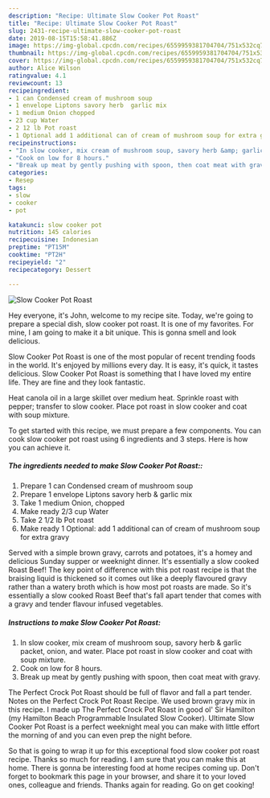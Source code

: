 ```yaml
---
description: "Recipe: Ultimate Slow Cooker Pot Roast"
title: "Recipe: Ultimate Slow Cooker Pot Roast"
slug: 2431-recipe-ultimate-slow-cooker-pot-roast
date: 2019-08-15T15:58:41.886Z
image: https://img-global.cpcdn.com/recipes/6559959381704704/751x532cq70/slow-cooker-pot-roast-recipe-main-photo.jpg
thumbnail: https://img-global.cpcdn.com/recipes/6559959381704704/751x532cq70/slow-cooker-pot-roast-recipe-main-photo.jpg
cover: https://img-global.cpcdn.com/recipes/6559959381704704/751x532cq70/slow-cooker-pot-roast-recipe-main-photo.jpg
author: Alice Wilson
ratingvalue: 4.1
reviewcount: 13
recipeingredient:
- 1 can Condensed cream of mushroom soup
- 1 envelope Liptons savory herb  garlic mix
- 1 medium Onion chopped
- 23 cup Water
- 2 12 lb Pot roast
- 1 Optional add 1 additional can of cream of mushroom soup for extra gravy
recipeinstructions:
- "In slow cooker, mix cream of mushroom soup, savory herb &amp; garlic packet, onion, and water. Place pot roast in slow cooker and coat with soup mixture."
- "Cook on low for 8 hours."
- "Break up meat by gently pushing with spoon, then coat meat with gravy."
categories:
- Resep
tags:
- slow
- cooker
- pot

katakunci: slow cooker pot
nutrition: 145 calories
recipecuisine: Indonesian
preptime: "PT15M"
cooktime: "PT2H"
recipeyield: "2"
recipecategory: Dessert

---
```



![Slow Cooker Pot Roast](https://img-global.cpcdn.com/recipes/6559959381704704/751x532cq70/slow-cooker-pot-roast-recipe-main-photo.jpg)

Hey everyone, it's John, welcome to my recipe site. Today, we're going to prepare a special dish, slow cooker pot roast. It is one of my favorites. For mine, I am going to make it a bit unique. This is gonna smell and look delicious.

Slow Cooker Pot Roast is one of the most popular of recent trending foods in the world. It's enjoyed by millions every day. It is easy, it's quick, it tastes delicious. Slow Cooker Pot Roast is something that I have loved my entire life. They are fine and they look fantastic.

Heat canola oil in a large skillet over medium heat. Sprinkle roast with pepper; transfer to slow cooker. Place pot roast in slow cooker and coat with soup mixture.


To get started with this recipe, we must prepare a few components. You can cook slow cooker pot roast using 6 ingredients and 3 steps. Here is how you can achieve it.

##### The ingredients needed to make Slow Cooker Pot Roast::

1. Prepare 1 can Condensed cream of mushroom soup
1. Prepare 1 envelope Liptons savory herb &amp; garlic mix
1. Take 1 medium Onion, chopped
1. Make ready 2/3 cup Water
1. Take 2 1/2 lb Pot roast
1. Make ready 1 Optional: add 1 additional can of cream of mushroom soup for extra gravy


Served with a simple brown gravy, carrots and potatoes, it&#39;s a homey and delicious Sunday supper or weeknight dinner. It&#39;s essentially a slow cooked Roast Beef! The key point of difference with this pot roast recipe is that the braising liquid is thickened so it comes out like a deeply flavoured gravy rather than a watery broth which is how most pot roasts are made. So it&#39;s essentially a slow cooked Roast Beef that&#39;s fall apart tender that comes with a gravy and tender flavour infused vegetables. 

##### Instructions to make Slow Cooker Pot Roast:

1. In slow cooker, mix cream of mushroom soup, savory herb &amp; garlic packet, onion, and water. Place pot roast in slow cooker and coat with soup mixture.
1. Cook on low for 8 hours.
1. Break up meat by gently pushing with spoon, then coat meat with gravy.


The Perfect Crock Pot Roast should be full of flavor and fall a part tender. Notes on the Perfect Crock Pot Roast Recipe. We used brown gravy mix in this recipe. I made up The Perfect Crock Pot Roast in good ol&#39; Sir Hamilton (my Hamilton Beach Programmable Insulated Slow Cooker). Ultimate Slow Cooker Pot Roast is a perfect weeknight meal you can make with little effort the morning of and you can even prep the night before. 

So that is going to wrap it up for this exceptional food slow cooker pot roast recipe. Thanks so much for reading. I am sure that you can make this at home. There is gonna be interesting food at home recipes coming up. Don't forget to bookmark this page in your browser, and share it to your loved ones, colleague and friends. Thanks again for reading. Go on get cooking!
